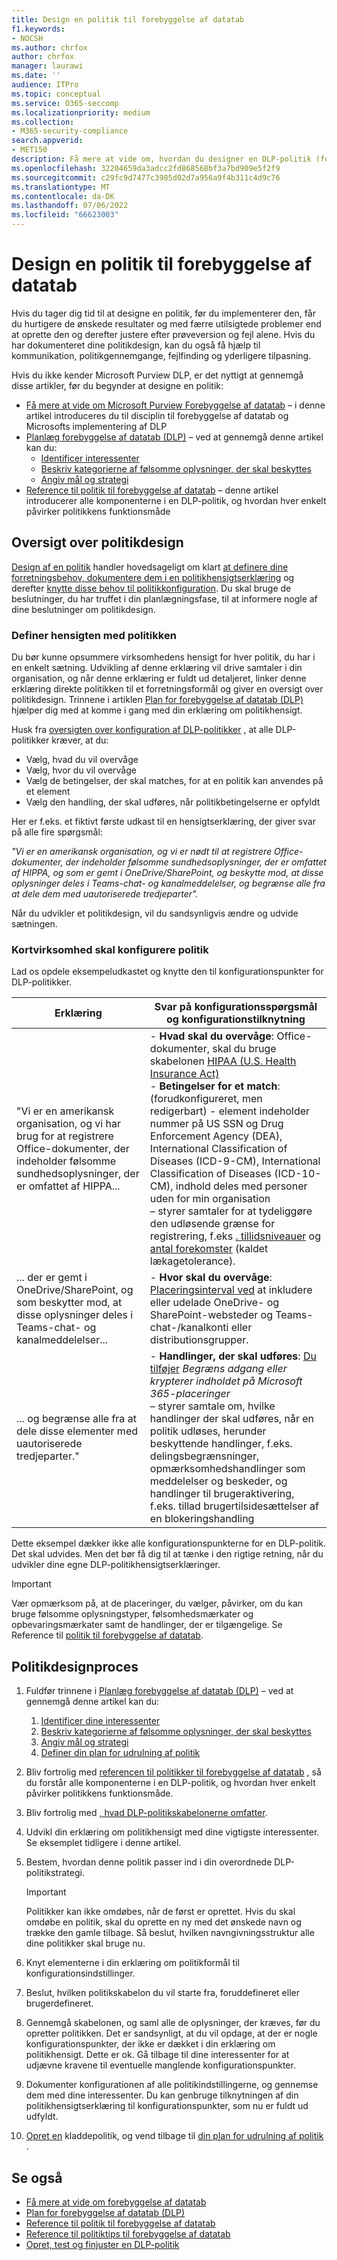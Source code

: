 ```yaml
---
title: Design en politik til forebyggelse af datatab
f1.keywords:
- NOCSH
ms.author: chrfox
author: chrfox
manager: laurawi
ms.date: ''
audience: ITPro
ms.topic: conceptual
ms.service: O365-seccomp
ms.localizationpriority: medium
ms.collection:
- M365-security-compliance
search.appverid:
- MET150
description: Få mere at vide om, hvordan du designer en DLP-politik (forebyggelse af datatab)
ms.openlocfilehash: 32204659da3adcc2fd868568bf3a7bd909e5f2f9
ms.sourcegitcommit: c29fc9d7477c3985d02d7a956a9f4b311c4d9c76
ms.translationtype: MT
ms.contentlocale: da-DK
ms.lasthandoff: 07/06/2022
ms.locfileid: "66623003"
---
```

# <a name="design-a-data-loss-prevention-policy"></a>Design en politik til forebyggelse af datatab

Hvis du tager dig tid til at designe en politik, før du implementerer den, får du hurtigere de ønskede resultater og med færre utilsigtede problemer end at oprette den og derefter justere efter prøveversion og fejl alene. Hvis du har dokumenteret dine politikdesign, kan du også få hjælp til kommunikation, politikgennemgange, fejlfinding og yderligere tilpasning.

<!--, but excessive tuning to get the intended results can be time consuming.

 if you have to do a lot of tuning to get a policy to yield the intended results can be time consuming .-->

Hvis du ikke kender Microsoft Purview DLP, er det nyttigt at gennemgå disse artikler, før du begynder at designe en politik:

- [Få mere at vide om Microsoft Purview Forebyggelse af datatab](dlp-learn-about-dlp.md#learn-about-data-loss-prevention) – i denne artikel introduceres du til disciplin til forebyggelse af datatab og Microsofts implementering af DLP
- [Planlæg forebyggelse af datatab (DLP)](dlp-overview-plan-for-dlp.md#plan-for-data-loss-prevention-dlp) – ved at gennemgå denne artikel kan du:
  - [Identificer interessenter](dlp-overview-plan-for-dlp.md#identify-stakeholders)
  - [Beskriv kategorierne af følsomme oplysninger, der skal beskyttes](dlp-overview-plan-for-dlp.md#describe-the-categories-of-sensitive-information-to-protect)
  - [Angiv mål og strategi](dlp-overview-plan-for-dlp.md#set-goals-and-strategy)
- [Reference til politik til forebyggelse af datatab](dlp-policy-reference.md#data-loss-prevention-policy-reference) – denne artikel introducerer alle komponenterne i en DLP-politik, og hvordan hver enkelt påvirker politikkens funktionsmåde

## <a name="policy-design-overview"></a>Oversigt over politikdesign

[Design af en politik](#policy-design-process) handler hovedsageligt om klart [at definere dine forretningsbehov, dokumentere dem i en politikhensigtserklæring](#define-intent-for-the-policy) og derefter [knytte disse behov til politikkonfiguration](#map-business-needs-to-policy-configuration). Du skal bruge de beslutninger, du har truffet i din planlægningsfase, til at informere nogle af dine beslutninger om politikdesign.

### <a name="define-intent-for-the-policy"></a>Definer hensigten med politikken

Du bør kunne opsummere virksomhedens hensigt for hver politik, du har i en enkelt sætning. Udvikling af denne erklæring vil drive samtaler i din organisation, og når denne erklæring er fuldt ud detaljeret, linker denne erklæring direkte politikken til et forretningsformål og giver en oversigt over politikdesign. Trinnene i artiklen [Plan for forebyggelse af datatab (DLP)](dlp-overview-plan-for-dlp.md#overview-of-planning-process) hjælper dig med at komme i gang med din erklæring om politikhensigt.

Husk fra [oversigten over konfiguration af DLP-politikker](dlp-learn-about-dlp.md#dlp-policy-configuration-overview) , at alle DLP-politikker kræver, at du:

- Vælg, hvad du vil overvåge
- Vælg, hvor du vil overvåge
- Vælg de betingelser, der skal matches, for at en politik kan anvendes på et element
- Vælg den handling, der skal udføres, når politikbetingelserne er opfyldt

Her er f.eks. et fiktivt første udkast til en hensigtserklæring, der giver svar på alle fire spørgsmål:

*"Vi er en amerikansk organisation, og vi er nødt til at registrere Office-dokumenter, der indeholder følsomme sundhedsoplysninger, der er omfattet af HIPPA, og som er gemt i OneDrive/SharePoint, og beskytte mod, at disse oplysninger deles i Teams-chat- og kanalmeddelelser, og begrænse alle fra at dele dem med uautoriserede tredjeparter".*

Når du udvikler et politikdesign, vil du sandsynligvis ændre og udvide sætningen.

### <a name="map-business-needs-to-policy-configuration"></a>Kortvirksomhed skal konfigurere politik

Lad os opdele eksempeludkastet og knytte den til konfigurationspunkter for DLP-politikker.

|Erklæring|Svar på konfigurationsspørgsmål og konfigurationstilknytning|
|---|---|
|"Vi er en amerikansk organisation, og vi har brug for at registrere Office-dokumenter, der indeholder følsomme sundhedsoplysninger, der er omfattet af HIPPA...|- **Hvad skal du overvåge**: Office-dokumenter, skal du bruge skabelonen [HIPAA (U.S. Health Insurance Act)](what-the-dlp-policy-templates-include.md#us-health-insurance-act-hipaa) </br>- **Betingelser for et match**: (forudkonfigureret, men redigerbart) - element indeholder nummer på US SSN og Drug Enforcement Agency (DEA), International Classification of Diseases (ICD-9-CM), International Classification of Diseases (ICD-10-CM), indhold deles med personer uden for min organisation  </br> – styrer samtaler for at tydeliggøre den udløsende grænse for registrering, f.eks [. tillidsniveauer](sensitive-information-type-learn-about.md#more-on-confidence-levels) og [antal forekomster](dlp-policy-reference.md#content-contains) (kaldet lækagetolerance).|
|... der er gemt i OneDrive/SharePoint, og som beskytter mod, at disse oplysninger deles i Teams-chat- og kanalmeddelelser...|- **Hvor skal du overvåge**:  [Placeringsinterval ved](dlp-policy-reference.md#locations) at inkludere eller udelade OneDrive- og SharePoint-websteder og Teams-chat-/kanalkonti eller distributionsgrupper.|
|... og begrænse alle fra at dele disse elementer med uautoriserede tredjeparter."|- **Handlinger, der skal udføres**: [Du tilføjer](dlp-policy-reference.md#actions) *Begræns adgang eller krypterer indholdet på Microsoft 365-placeringer* </br> – styrer samtale om, hvilke handlinger der skal udføres, når en politik udløses, herunder beskyttende handlinger, f.eks. delingsbegrænsninger, opmærksomhedshandlinger som meddelelser og beskeder, og handlinger til brugeraktivering, f.eks. tillad brugertilsidesættelser af en blokeringshandling|

Dette eksempel dækker ikke alle konfigurationspunkterne for en DLP-politik. Det skal udvides. Men det bør få dig til at tænke i den rigtige retning, når du udvikler dine egne DLP-politikhensigtserklæringer.

> [!IMPORTANT]
> Vær opmærksom på, at de placeringer, du vælger, påvirker, om du kan bruge følsomme oplysningstyper, følsomhedsmærkater og opbevaringsmærkater samt de handlinger, der er tilgængelige. Se Reference til [politik til forebyggelse af datatab](dlp-policy-reference.md#data-loss-prevention-policy-reference).

## <a name="policy-design-process"></a>Politikdesignproces

1. Fuldfør trinnene i [Planlæg forebyggelse af datatab (DLP)](dlp-overview-plan-for-dlp.md#plan-for-data-loss-prevention-dlp) – ved at gennemgå denne artikel kan du:
   1. [Identificer dine interessenter](dlp-overview-plan-for-dlp.md#identify-stakeholders)
   1. [Beskriv kategorierne af følsomme oplysninger, der skal beskyttes](dlp-overview-plan-for-dlp.md#describe-the-categories-of-sensitive-information-to-protect)
   1. [Angiv mål og strategi](dlp-overview-plan-for-dlp.md#set-goals-and-strategy)
   1. [Definer din plan for udrulning af politik](dlp-overview-plan-for-dlp.md#policy-deployment)

2. Bliv fortrolig med [referencen til politikker til forebyggelse af datatab](dlp-policy-reference.md#data-loss-prevention-policy-reference) , så du forstår alle komponenterne i en DLP-politik, og hvordan hver enkelt påvirker politikkens funktionsmåde.

3. Bliv fortrolig med [, hvad DLP-politikskabelonerne omfatter](what-the-dlp-policy-templates-include.md#what-the-dlp-policy-templates-include).

4. Udvikl din erklæring om politikhensigt med dine vigtigste interessenter. Se eksemplet tidligere i denne artikel.

5. Bestem, hvordan denne politik passer ind i din overordnede DLP-politikstrategi.

   > [!IMPORTANT]
   > Politikker kan ikke omdøbes, når de først er oprettet. Hvis du skal omdøbe en politik, skal du oprette en ny med det ønskede navn og trække den gamle tilbage. Så beslut, hvilken navngivningsstruktur alle dine politikker skal bruge nu.

6. Knyt elementerne i din erklæring om politikformål til konfigurationsindstillinger.

7. Beslut, hvilken politikskabelon du vil starte fra, foruddefineret eller brugerdefineret.

8. Gennemgå skabelonen, og saml alle de oplysninger, der kræves, før du opretter politikken. Det er sandsynligt, at du vil opdage, at der er nogle konfigurationspunkter, der ikke er dækket i din erklæring om politikhensigt. Dette er ok. Gå tilbage til dine interessenter for at udjævne kravene til eventuelle manglende konfigurationspunkter.

9. Dokumenter konfigurationen af alle politikindstillingerne, og gennemse dem med dine interessenter. Du kan genbruge tilknytningen af din politikhensigtserklæring til konfigurationspunkter, som nu er fuldt ud udfyldt.

10. [Opret en](create-test-tune-dlp-policy.md#create-test-and-tune-a-dlp-policy) kladdepolitik, og vend tilbage til [din plan for udrulning af politik](dlp-overview-plan-for-dlp.md#policy-deployment) .

<!--## Policy design examples

|Customer business needs description|approach|
|---|---|
|**Contoso Bank** is in a highly regulated industry and has  many different types of sensitive items in many different locations. </br> - knows which types of sensitive information are top priority. </br> - must minimize business disruption as policies are rolled out. </br> -  has IT resources and can hire experts to help plan, design deploy </br> - has a premier support contract with Microsoft|- Take the time to understand what regulations they must comply with and how they are going to comply. </br> -Take the time to understand the better together value of the Microsoft 365 Information Protection stack </br> - Develop sensitivity labeling scheme for prioritized items and apply </br> - Involve business process owners </br>- Design/code policies, deploy in test mode, train users </br>- repeat|
|**TailSpin Toys** doesn’t know what they have or where it is, and have little to no resource depth. They use Teams, OneDrive for Business and Exchange extensively.|- Start with simple policies on the prioritized locations. </br>- Monitor what gets identified </br>- Apply sensitivity labels accordingly </br>- Refine policies, train users|
|**Fabrikam** is a small startup and wants to protect its intellectual property, and must move quickly. They are willing to dedicate some resources, but can't afford to hire outside experts. </br>- Sensitive items are all in Microsoft 365 OneDrive for Business/SharePoint </br>- Adoption of OneDrive for Business and SharePoint is slow, employees/shadow IT use DropBox and Google drive to share/store items </br>- Employees value speed of work over data protection discipline </br>- Customer splurged and bought all 18 employees new Windows 10 devices|- Take advantage of the default DLP policy in Teams </br>- Use restricted by default setting for SharePoint items </br>- Deploy policies that prevent external sharing </br>- Deploy policies to prioritized locations </br>- Deploy policies to Windows 10 devices </br>- Block uploads to non-OneDrive for Business cloud storage|

1. For example:
    1. Identify your volume thresholds that your company deems to be low-risk (leakage tolerance), perhaps from unintentional sharing and is an opportunity to educate users and the threshold that is concerning or high-risk for your company that may need immediate attention.
    - example volume: “Low risk” for Contoso is 1 credit card number, perhaps it was a personal card that was shared carelessly
    - example volume: “High risk” for Contoso is 2 or more credit card numbers. It doesn’t feel like a common scenario that an employee would engage in accidentally

– For each of the sensitive information types listed out, list out **who should have access to that data when it’s generated** and **what type of activities should be allowable with that data**

  <!--(Perhaps this is where we can provide some basic categories, templates, activities and actions that are supported by Microsoft. Some of these items are not discoverable until you are deeper within a policy creation flow. If we provide, we should time stamp it for “last updated” or “as of xx/xx/xxx”)
– (Show table with parent-child relationships between categories, templates and sensitive info types that Microsoft supports) Should be gathered from GA Compliance environment-->

<!--

> [!TIP] The more locations you include ensures broader application of the policy and more consistent coverage. If you include locations that are mostly used for internal collaboration, the responsiveness of collaboration may be impacted.

- whether the protective actions you need are supported throught the associated location or if you need to compromise to extend coverage
    - also usefule for identifying the most restrictive actions available
    - (we shouldn't mention here that the "content contains" condition is the primary staple for a DLP policy and should be utilized as a starting point for policy creation. The other workload-specific conditions can be ustilized as an extended or granular control of company's DLP policy. Useful for when "too much" data is being restricted and known sensitive data typically falls under certain conditions.)
    - (We can mention here that their quantitative goal such as "protect X% of data across all locations while maintaining x productivity" can be monitored throught alerts or reports. If protection is too high of working against their established goals, they can come back to policy and tweak their conditions/actions)
- Finally, you should have a union of what, hwo and when to be covered which will easily map to generating a live policy via Microsoft DLP.
-
5. At this stage you should asses how you should start this policy. ***LINK OUT TO DEPLOYING A POLICY COVERED IN THE PLANNING TOPIC TOO***
    - Test: your company is very large, conservative or the actions established are pretty restrictive
    - Test w/ notifications: same as above, but you get to test out investigation cadence or volume
    - Live: immediately start this policy in your environment. Useful for when data protection is needed immediately, such as a reactive policy creation, or if you're confident in your planning, or if the risk is low (liek audit actions, etc.)
    - keep it off:
-->

<!--## Policy Design Examples

Here are some examples of more detailed policy intent statement to configuration mappings.

*We are a national healthcare provider based in the U.S. We need to protect our patient’s personal information and prevent it from egressing outside of our company’s borders. We want to limit access to our patient’s personal information to only authorized personnel, like our physicians and billing department from our on-premises devices. We've determined that any single instance of any of each information type in any item is not a data risk, but it is a risk when two or more occur in a single item. We have a Microsoft 365 E5 subscription and want to protect all locations and first party apps that are available to us because we can’t afford to have any data leaks. If an event occurs or is prevented, we want to alert our compliance admin and educate our end-users where necessary.*

|Statement|Configuration question answered and configuration mapping|
|---|---|
|We are a national healthcare provider based in the U.S. We need to protect our patient’s personal information...|- **What to monitor**: All available item types, use the [U.S. Health Insurance Act (HIPAA)](what-the-dlp-policy-templates-include.md#us-health-insurance-act-hipaa) template. </br>- **Conditions for a match**: (preconfigured but editable) - item contains full names, physical addresses, driver's license number, U.S. SSN
|...and prevent it from egressing outside of our company’s borders...|- **Actions to take**: Block anyone outside the organization from accessing items, block unintentional sharing by internal users with anyone outside the org.|
|...We want to limit access to our patient’s personal information to only authorized personnel, like our physicians and billing department from our on-premises devices...|- **Actions to take**: - Block access to items, block all activities (upload to cloud, copy to clipboard, copy to USB, copy to network share, access by restricted app, print, copy/move via Bluetooth, copy/move via remote desktop) from Windows devices.  </br> - **Where to monitor**: in all Microsoft 365 locations
|...We've determined that any single instance of any of each information type in any item is not a data risk, but it is a risk when two or more occur in a single item....|- **Conditions for a match**: (preconfigured but editable) any single item contains more than one of these or any two or more of these:  Full Name, U.S. Social Security Number, Drug Enforcement Agency (DEA) number, International Classification of Diseases (ICD-9-CM), International Classification of Diseases (ICD-10-CM), Physical Address, U.S. driver's license number. For example, two instanced of Full Name or one instance of a U.S. Social Security Number along with one instance of Drug Enforcement Agency (DEA) number will trigger a match.

   , content is shared with people outside my organization  </br> - drives conversations to clarify the triggering threshold for detection like [confidence levels](sensitive-information-type-learn-about.md#more-on-confidence-levels), and [instance count](dlp-policy-reference.md#content-contains) (called leakage tolerance).|
|...that are stored in OneDrive/SharePoint and protect against that information being shared Teams chat and channel messages...|- **Where to monitor**:  [Location scoping](dlp-policy-reference.md#locations) by including or excluding OneDrive and SharePoint sites and Teams chat/channel accounts or distribution groups.|
|...and restrict everyone from sharing those items with unauthorized third parties."|- **Actions to take**: [You add](dlp-policy-reference.md#actions) *Restrict access or encrypt the content in Microsoft 365 locations* </br> - drives conversation on what actions to take when a policy is triggered including protective actions like sharing restrictions, awareness actions like notifications and alerts, and user empowerment actions like allow user overrides of a blocking action|

-->

## <a name="see-also"></a>Se også

- [Få mere at vide om forebyggelse af datatab](dlp-learn-about-dlp.md#learn-about-data-loss-prevention)
- [Plan for forebyggelse af datatab (DLP)](dlp-overview-plan-for-dlp.md#plan-for-data-loss-prevention-dlp)
- [Reference til politik til forebyggelse af datatab](dlp-policy-reference.md#data-loss-prevention-policy-reference)
- [Reference til politiktips til forebyggelse af datatab](dlp-policy-tips-reference.md#data-loss-prevention-policy-tips-reference)
- [Opret, test og finjuster en DLP-politik](create-test-tune-dlp-policy.md#create-test-and-tune-a-dlp-policy)
